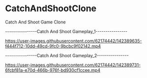 # CatchAndShootClone
Catch And Shoot Game Clone

----------------Catch And Shoot Gameplay_1----------------

https://user-images.githubusercontent.com/62174442/142389635-f444f712-10dd-49cd-9fc0-9bcbc9f02142.mp4

----------------Catch And Shoot Gameplay_2----------------

https://user-images.githubusercontent.com/62174442/142389731-6fcbf81a-e70d-466b-976f-bd930cf1ccee.mp4

